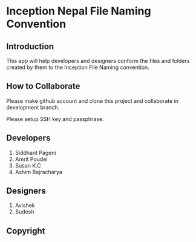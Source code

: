 # Inception Nepal File Naming Convention

## Introduction
This app will help developers and designers conform the files and folders created by them to the Inception File Naming convention.

## How to Collaborate
Please make github account and clone this project and collaborate in development branch.

Please setup SSH key and passphrase.

## Developers
1. Siddhant Pageni
2. Amrit Poudel
3. Susan K.C
4. Ashim Bajracharya

## Designers
1. Avishek
2. Sudesh

## Copyright

